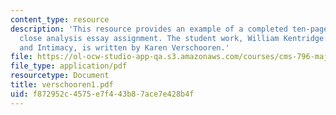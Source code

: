 ```yaml
---
content_type: resource
description: 'This resource provides an example of a completed ten-page comparative
  close analysis essay assignment. The student work, William Kentridge: Complexity
  and Intimacy, is written by Karen Verschooren.'
file: https://ol-ocw-studio-app-qa.s3.amazonaws.com/courses/cms-796-major-media-texts-fall-2006/f872952c4575e7f443b87ace7e428b4f_verschooren1.pdf
file_type: application/pdf
resourcetype: Document
title: verschooren1.pdf
uid: f872952c-4575-e7f4-43b8-7ace7e428b4f
---
```

